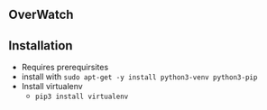 ## OverWatch


## Installation

 - Requires prerequirsites
  - install with `sudo apt-get -y install python3-venv python3-pip`
- Install virtualenv
    - `pip3 install virtualenv`
 